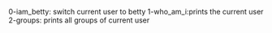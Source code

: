 0-iam_betty: switch current user to betty
1-who_am_i:prints the current user
2-groups: prints all groups of current user
